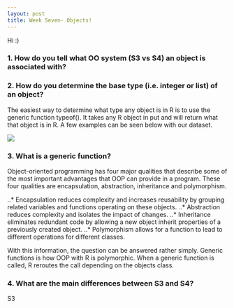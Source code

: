 ```yaml
---
layout: post
title: Week Seven- Objects!
---
```


Hi :)

### 1. How do you tell what OO system (S3 vs S4) an object is associated with?

### 2. How do you determine the base type (i.e. integer or list) of an object?

The easiest way to determine what type any object is in R is to use the generic function typeof(). It takes any R object in put and will return what that object is in R. A few examples can be seen below with our dataset.

![](www)

### 3. What is a generic function?

Object-oriented programming has four major qualities that describe some of the most important advantages that OOP can provide in a program. These four qualities are encapsulation, abstraction, inheritance and polymorphism.

..* Encapsulation reduces complexity and increases reusability by grouping related variables and functions operating on these objects.
..* Abstraction reduces complexity and isolates the impact of changes.
..* Inheritance eliminates redundant code by allowing a new object inherit properties of a previously created object.
..* Polymorphism allows for a function to lead to different operations for different classes.

With this information, the question can be answered rather simply. Generic functions is how OOP with R is polymorphic. When a generic function is called, R reroutes the call depending on the objects class.

### 4. What are the main differences between S3 and S4?

S3
